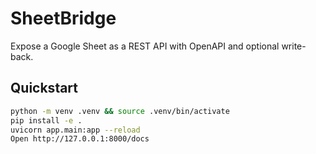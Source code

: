 # SheetBridge
Expose a Google Sheet as a REST API with OpenAPI and optional write-back.

## Quickstart
```bash
python -m venv .venv && source .venv/bin/activate
pip install -e .
uvicorn app.main:app --reload
Open http://127.0.0.1:8000/docs
